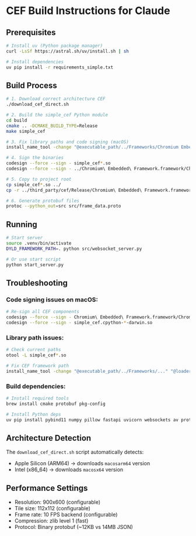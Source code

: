 # CEF Build Instructions for Claude

## Prerequisites
```bash
# Install uv (Python package manager)
curl -LsSf https://astral.sh/uv/install.sh | sh

# Install dependencies
uv pip install -r requirements_simple.txt
```

## Build Process
```bash
# 1. Download correct architecture CEF
./download_cef_direct.sh

# 2. Build the simple_cef Python module
cd build
cmake .. -DCMAKE_BUILD_TYPE=Release
make simple_cef

# 3. Fix library paths and code signing (macOS)
install_name_tool -change "@executable_path/../Frameworks/Chromium Embedded Framework.framework/Chromium Embedded Framework" "@loader_path/Chromium Embedded Framework.framework/Chromium Embedded Framework" simple_cef*.so

# 4. Sign the binaries
codesign --force --sign - simple_cef*.so
codesign --force --sign - ../Chromium\ Embedded\ Framework.framework/Chromium\ Embedded\ Framework

# 5. Copy to project root
cp simple_cef*.so ../
cp -r ../third_party/cef/Release/Chromium\ Embedded\ Framework.framework ../

# 6. Generate protobuf files
protoc --python_out=src src/frame_data.proto
```

## Running
```bash
# Start server
source .venv/bin/activate
DYLD_FRAMEWORK_PATH=. python src/websocket_server.py

# Or use start script
python start_server.py
```

## Troubleshooting

### Code signing issues on macOS:
```bash
# Re-sign all CEF components
codesign --force --sign - Chromium\ Embedded\ Framework.framework/Chromium\ Embedded\ Framework
codesign --force --sign - simple_cef.cpython-*-darwin.so
```

### Library path issues:
```bash
# Check current paths
otool -L simple_cef*.so

# Fix CEF framework path
install_name_tool -change "@executable_path/../Frameworks/..." "@loader_path/..." simple_cef*.so
```

### Build dependencies:
```bash
# Install required tools
brew install cmake protobuf pkg-config

# Install Python deps
uv pip install pybind11 numpy pillow fastapi uvicorn websockets av protobuf
```

## Architecture Detection
The `download_cef_direct.sh` script automatically detects:
- Apple Silicon (ARM64) → downloads `macosarm64` version
- Intel (x86_64) → downloads `macosx64` version

## Performance Settings
- Resolution: 900x600 (configurable)
- Tile size: 112x112 (configurable) 
- Frame rate: 10 FPS backend (configurable)
- Compression: zlib level 1 (fast)
- Protocol: Binary protobuf (~12KB vs 14MB JSON)